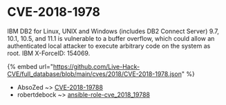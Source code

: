 # CVE-2018-1978

IBM DB2 for Linux, UNIX and Windows (includes DB2 Connect Server) 9.7, 10.1, 10.5, and 11.1 is vulnerable to a buffer overflow, which could allow an authenticated local attacker to execute arbitrary code on the system as root. IBM X-ForceID: 154069.

{% embed url="https://github.com/Live-Hack-CVE/full_database/blob/main/cves/2018/CVE-2018-1978.json" %}


* AbsoZed ~> [CVE-2018-19788](https://zeste.alice-snow.ru/2018/database/cve-2018-1978/cve-2018-19788-absozed)
* robertdebock ~> [ansible-role-cve_2018_19788](https://zeste.alice-snow.ru/2018/database/cve-2018-1978/ansible-role-cve_2018_19788-robertdebock)